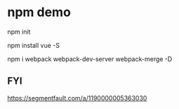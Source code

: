 # npm demo

npm init

npm install vue -S

npm i webpack webpack-dev-server webpack-merge -D

## FYI
https://segmentfault.com/a/1190000005363030